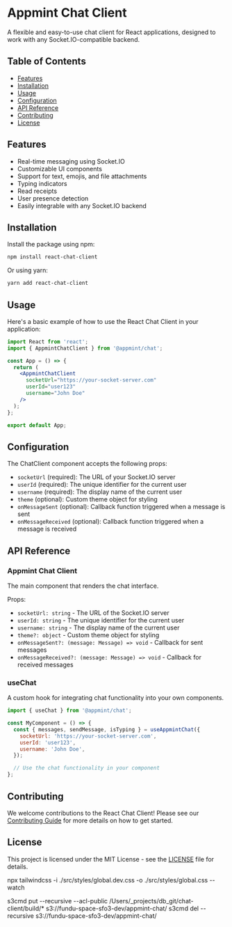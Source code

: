 # Appmint Chat Client

A flexible and easy-to-use chat client for React applications, designed to work with any Socket.IO-compatible backend.

## Table of Contents

- [Features](#features)
- [Installation](#installation)
- [Usage](#usage)
- [Configuration](#configuration)
- [API Reference](#api-reference)
- [Contributing](#contributing)
- [License](#license)

## Features

- Real-time messaging using Socket.IO
- Customizable UI components
- Support for text, emojis, and file attachments
- Typing indicators
- Read receipts
- User presence detection
- Easily integrable with any Socket.IO backend

## Installation

Install the package using npm:

```bash
npm install react-chat-client
```

Or using yarn:

```bash
yarn add react-chat-client
```

## Usage

Here's a basic example of how to use the React Chat Client in your application:

```jsx
import React from 'react';
import { AppmintChatClient } from '@appmint/chat';

const App = () => {
  return (
    <AppmintChatClient
      socketUrl="https://your-socket-server.com"
      userId="user123"
      username="John Doe"
    />
  );
};

export default App;
```

## Configuration

The ChatClient component accepts the following props:

- `socketUrl` (required): The URL of your Socket.IO server
- `userId` (required): The unique identifier for the current user
- `username` (required): The display name of the current user
- `theme` (optional): Custom theme object for styling
- `onMessageSent` (optional): Callback function triggered when a message is sent
- `onMessageReceived` (optional): Callback function triggered when a message is received

## API Reference

### Appmint Chat Client

The main component that renders the chat interface.

Props:

- `socketUrl: string` - The URL of the Socket.IO server
- `userId: string` - The unique identifier for the current user
- `username: string` - The display name of the current user
- `theme?: object` - Custom theme object for styling
- `onMessageSent?: (message: Message) => void` - Callback for sent messages
- `onMessageReceived?: (message: Message) => void` - Callback for received messages

### useChat

A custom hook for integrating chat functionality into your own components.

```jsx
import { useChat } from '@appmint/chat';

const MyComponent = () => {
  const { messages, sendMessage, isTyping } = useAppmintChat({
    socketUrl: 'https://your-socket-server.com',
    userId: 'user123',
    username: 'John Doe',
  });

  // Use the chat functionality in your component
};
```

## Contributing

We welcome contributions to the React Chat Client! Please see our [Contributing Guide](CONTRIBUTING.md) for more details on how to get started.

## License

This project is licensed under the MIT License - see the [LICENSE](LICENSE) file for details.

npx tailwindcss -i ./src/styles/global.dev.css -o ./src/styles/global.css --watch

s3cmd put --recursive --acl-public /Users/_projects/db_git/chat-client/build/* s3://fundu-space-sfo3-dev/appmint-chat/
s3cmd del --recursive s3://fundu-space-sfo3-dev/appmint-chat/
